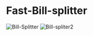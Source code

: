 # Fast-Bill-splitter
![Bill-Splitter](https://user-images.githubusercontent.com/77281404/155841199-1befdf2a-9272-4a89-9005-7ac4ee4d46c1.png)
![Bill-spliter2](https://user-images.githubusercontent.com/77281404/155841202-f8db8c85-1e66-449d-883e-2eb551759e8f.png)
